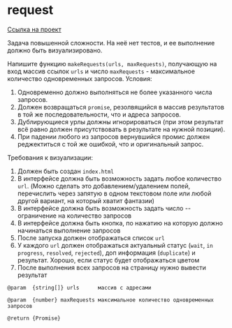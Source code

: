 # request
[Ссылка на проект](https://arsb29.github.io/request/)

Задача повышенной сложности. На неё нет тестов, и ее выполнение должно быть визуализировано.

Напишите функцию `makeRequests(urls, maxRequests)`, получающую на вход массив ссылок `urls` и число `maxRequests` - максимальное количество одновременных запросов. Условия:
 1. Одновременно должно выполняться не более указанного числа запросов.
 2. Должен возвращаться `promise`, резолвящийся в массив результатов в той же последовательности, что и адреса запросов.
 3. Дублирующиеся урлы должны игнорироваться (при этом результат всё равно должен присутствовать в результате на нужной позиции).
 4. При падении любого из запросов вернувшийся промис должен реджектиться с той же ошибкой, что и оригинальный запрос.

Требования к визуализации:
 1. Должен быть создан `index.html`
 2. В интерфейсе должна быть возможность задать любое количество `url`. (Можно сделать это добавлением/удалением полей, перечислить через запятую в одном текстовом поле или любой другой вариант, на который хватит фантазии)
 3. В интерфейсе должна быть возможность задать число -- ограничение на количество запросов
 4. В интерфейсе должна быть кнопка, по нажатию на которую должно начинаться выполнение запросов
 5. После запуска должен отображаться список `url`
 6. У каждого `url` должен отображаться актуальный статус (`wait`, `in progress`, `resolved`, `rejected`), доп информация (`duplicate`) и результат. Хорошо, если статус будет отображаться цветом
 7. После выполнения всех запросов на страницу нужно вывести результат
```
@param  {string[]} urls      массив с адресами

@param  {number} maxRequests максимальное количество одновременных запросов

@return {Promise}
```
